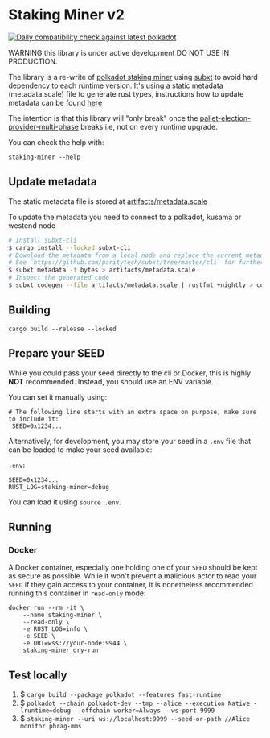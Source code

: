 # Staking Miner v2

[![Daily compatibility check against latest polkadot](https://github.com/paritytech/staking-miner-v2/actions/workflows/nightly.yml/badge.svg)](https://github.com/paritytech/staking-miner-v2/actions/workflows/nightly.yml)

WARNING this library is under active development DO NOT USE IN PRODUCTION.

The library is a re-write of [polkadot staking miner](https://github.com/paritytech/polkadot/tree/master/utils/staking-miner) using [subxt](https://github.com/paritytech/subxt)
to avoid hard dependency to each runtime version. It's using a static metadata (metadata.scale) file to generate rust types, instructions how to update metadata can be found [here](#update-metadata)

The intention is that this library will "only break" once the [pallet-election-provider-multi-phase](https://crates.parity.io/pallet_election_provider_multi_phase/index.html) breaks i.e, not on every runtime upgrade.



You can check the help with:
```
staking-miner --help
```

## Update metadata

The static metadata file is stored at [artifacts/metadata.scale](artifacts/metadata.scale)

To update the metadata you need to connect to a polkadot, kusama or westend node

```bash
# Install subxt-cli
$ cargo install --locked subxt-cli
# Download the metadata from a local node and replace the current metadata
# See `https://github.com/paritytech/subxt/tree/master/cli` for further documentation of the `subxt-cli` tool.
$ subxt metadata -f bytes > artifacts/metadata.scale
# Inspect the generated code
$ subxt codegen --file artifacts/metadata.scale | rustfmt +nightly > code.rs
```


## Building

```
cargo build --release --locked
```

## Prepare your SEED

While you could pass your seed directly to the cli or Docker, this is highly **NOT** recommended. Instead, you should use an ENV variable.

You can set it manually using:
```
# The following line starts with an extra space on purpose, make sure to include it:
 SEED=0x1234...
```

Alternatively, for development, you may store your seed in a `.env` file that can be loaded to make your seed available:

`.env`:
```
SEED=0x1234...
RUST_LOG=staking-miner=debug
```
You can load it using `source .env`.

## Running

### Docker

A Docker container, especially one holding one of your `SEED` should be kept as secure as possible.
While it won't prevent a malicious actor to read your `SEED` if they gain access to your container, it is nonetheless recommended running this container in `read-only` mode:

```
docker run --rm -it \
    --name staking-miner \
    --read-only \
    -e RUST_LOG=info \
    -e SEED \
    -e URI=wss://your-node:9944 \
    staking-miner dry-run
```

## Test locally

1. $ `cargo build --package polkadot --features fast-runtime`
2. $ `polkadot --chain polkadot-dev --tmp --alice --execution Native -lruntime=debug --offchain-worker=Always --ws-port 9999`
3. $ `staking-miner --uri ws://localhost:9999 --seed-or-path //Alice monitor phrag-mms`
